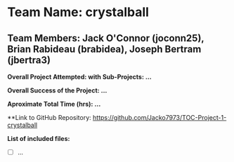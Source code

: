# Team Name: crystalball

## Team Members: Jack O'Connor (joconn25), Brian Rabideau (brabidea), Joseph Bertram (jbertra3)

**Overall Project Attempted: with Sub-Projects: ...**

**Overall Success of the Project: ...**

**Aproximate Total Time (hrs): ...**

**Link to GitHub Repository: https://github.com/Jacko7973/TOC-Project-1-crystalball

**List of included files:**

 - [ ] ...

